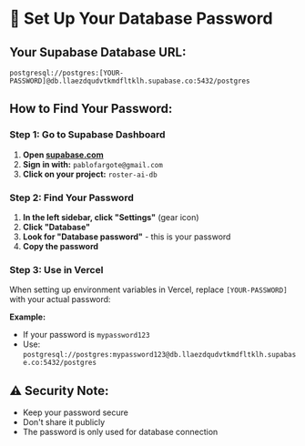 # 🔐 Set Up Your Database Password

## **Your Supabase Database URL:**
```
postgresql://postgres:[YOUR-PASSWORD]@db.llaezdqudvtkmdfltklh.supabase.co:5432/postgres
```

## **How to Find Your Password:**

### **Step 1: Go to Supabase Dashboard**
1. **Open [supabase.com](https://supabase.com)**
2. **Sign in with:** `pablofargote@gmail.com`
3. **Click on your project:** `roster-ai-db`

### **Step 2: Find Your Password**
1. **In the left sidebar, click "Settings"** (gear icon)
2. **Click "Database"**
3. **Look for "Database password"** - this is your password
4. **Copy the password**

### **Step 3: Use in Vercel**
When setting up environment variables in Vercel, replace `[YOUR-PASSWORD]` with your actual password:

**Example:**
- If your password is `mypassword123`
- Use: `postgresql://postgres:mypassword123@db.llaezdqudvtkmdfltklh.supabase.co:5432/postgres`

## **⚠️ Security Note:**
- Keep your password secure
- Don't share it publicly
- The password is only used for database connection 